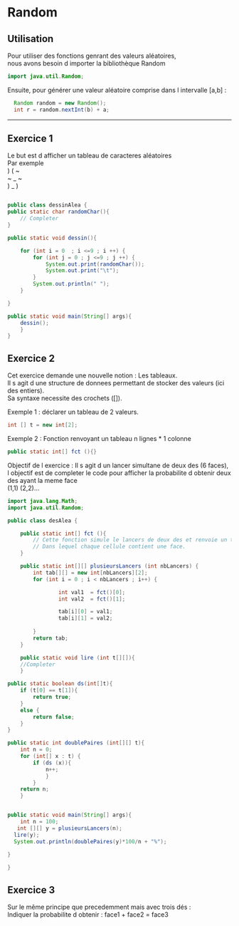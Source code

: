 # Random  

## Utilisation 

Pour utiliser des fonctions genrant des valeurs aléatoires,   
nous avons besoin d importer la bibliothèque Random

```java
import java.util.Random;

```

Ensuite, pour générer une valeur aléatoire comprise dans l intervalle [a,b] : 
```java
  Random random = new Random();
  int r = random.nextInt(b) + a;
``` 

---

## Exercice 1

Le but est d afficher un tableau de caracteres aléatoires   
Par exemple      
)       (       ~             
~       _       ~          
)       _       )   

        

```java

public class dessinAlea {
public static char randomChar(){
    // Completer 
}

public static void dessin(){

    for (int i = 0  ; i <=9 ; i ++) {
        for (int j = 0 ; j <=9 ; j ++) {
            System.out.print(randomChar());
            System.out.print("\t");
        }
        System.out.println(" ");
    }

}

public static void main(String[] args){
    dessin();
    }
}

```    

## Exercice 2 

Cet exercice demande une nouvelle notion : Les tableaux.   
Il s agit d une structure de donnees permettant de stocker des valeurs (ici des entiers).  
Sa syntaxe necessite des crochets ([]).  

Exemple 1 : déclarer un tableau de 2 valeurs.

```java
int [] t = new int[2];
```

Exemple 2  : Fonction renvoyant un tableau n lignes * 1 colonne

```java
public static int[] fct (){}
```

Objectif de l exercice :
Il s agit d un lancer simultane de deux des (6 faces),  
l objectif est de completer le code pour afficher la probabilite d obtenir deux des ayant la meme face   
(1,1) (2,2)...

```java
import java.lang.Math;
import java.util.Random;

public class desAlea {

    public static int[] fct (){
        // Cette fonction simule le lancers de deux des et renvoie un tableau de deux valeurs
        // Dans lequel chaque cellule contient une face.
    }

    public static int[][] plusieursLancers (int nbLancers) {
        int tab[][] = new int[nbLancers][2];
        for (int i = 0 ; i < nbLancers ; i++) {

                int val1  = fct()[0];
                int val2  = fct()[1];

                tab[i][0] = val1;
                tab[i][1] = val2;
            
        }
        return tab;
    }

    public static void lire (int t[][]){
    //Completer
    }

public static boolean ds(int[]t){
    if (t[0] == t[1]){
        return true;
    }
    else {
        return false;
    }
}

public static int doublePaires (int[][] t){
    int n = 0;
    for (int[] x : t) {
        if (ds (x)){
            n++;
            }
        }
    return n;
    }


public static void main(String[] args){
    int n = 100;
   int [][] y = plusieursLancers(n);
  lire(y);
  System.out.println(doublePaires(y)*100/n + "%");
  
}

}
```

## Exercice 3 
Sur le même principe que precedemment mais avec trois dés :   
Indiquer la probabilite d obtenir : face1 + face2 = face3

